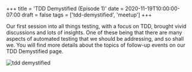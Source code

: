 +++
title = 'TDD Demystified (Episode 1)'
date = 2020-11-19T10:00:00-07:00
draft = false
tags = ['tdd-demystified', 'meetup']
+++

Our first session into all things testing, with a focus on TDD, brought vivid discussions and lots of insights. One of these being that there are many aspects of automated testing that we should be addressing, and so shall we. You will find more details about the topics of follow-up events on our TDD Demystified page.

<!--more-->

![tdd demystified]()

